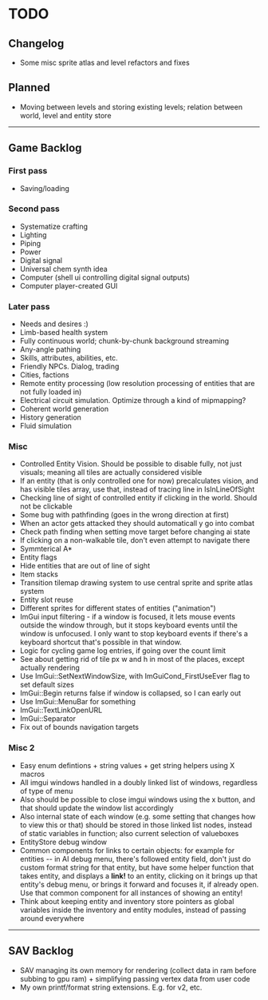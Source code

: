 # TODO

## Changelog

- Some misc sprite atlas and level refactors and fixes

## Planned

- Moving between levels and storing existing levels; relation between world, level and entity store

-----------------------

## Game Backlog

### First pass

- Saving/loading

### Second pass

- Systematize crafting
- Lighting
- Piping
- Power
- Digital signal
- Universal chem synth idea
- Computer (shell ui controlling digital signal outputs)
- Computer player-created GUI

### Later pass

- Needs and desires :)
- Limb-based health system
- Fully continuous world; chunk-by-chunk background streaming
- Any-angle pathing
- Skills, attributes, abilities, etc.
- Friendly NPCs. Dialog, trading
- Cities, factions
- Remote entity processing (low resolution processing of entities that are not fully loaded in)
- Electrical circuit simulation. Optimize through a kind of mipmapping?
- Coherent world generation
- History generation
- Fluid simulation

### Misc

- Controlled Entity Vision. Should be possible to disable fully, not just visuals; meaning all tiles are actually considered visible
- If an entity (that is only controlled one for now) precalculates vision, and has visible tiles array, use that, instead of tracing line in IsInLineOfSight
- Checking line of sight of controlled entity if clicking in the world. Should not be clickable
- Some bug with pathfinding (goes in the wrong direction at first)
- When an actor gets attacked they should automaticall y go into combat
- Check path finding when setting move target before changing ai state
- If clicking on a non-walkable tile, don't even attempt to navigate there
- Symmterical A*
- Entity flags
- Hide entities that are out of line of sight
- Item stacks
- Transition tilemap drawing system to use central sprite and sprite atlas system
- Entity slot reuse
- Different sprites for different states of entities ("animation")
- ImGui input filtering - if a window is focused, it lets mouse events outside the window through, but it stops keyboard events until the window is unfocused. I only want to stop keyboard events if there's a keyboard shortcut that's possible in that window.
- Logic for cycling game log entries, if going over the count limit
- See about getting rid of tile px w and h in most of the places, except actually rendering
- Use ImGui::SetNextWindowSize, with ImGuiCond_FirstUseEver flag to set default sizes
- ImGui::Begin returns false if window is collapsed, so I can early out
- Use ImGui::MenuBar for something
- ImGui::TextLinkOpenURL
- ImGui::Separator
- Fix out of bounds navigation targets

### Misc 2

- Easy enum defintions + string values + get string helpers using X macros
- All imgui windows handled in a doubly linked list of windows, regardless of type of menu
- Also should be possible to close imgui windows using the x button, and that should update the window list accordingly
- Also internal state of each window (e.g. some setting that changes how to view this or that) should be stored in those linked list nodes, instead of static variables in function; also current selection of valueboxes
- EntityStore debug window
- Common components for links to certain objects: for example for entities -- in AI debug menu, there's followed entity field, don't just do custom format string for that entity, but have some helper function that takes entity, and displays a **link!** to an entity, clicking on it brings up that entity's debug menu, or brings it forward and focuses it, if already open. Use that common component for all instances of showing an entity!
- Think about keeping entity and inventory store pointers as global variables inside the inventory and entity modules, instead of passing around everywhere

------------------------

## SAV Backlog

- SAV managing its own memory for rendering (collect data in ram before subbing to gpu ram) + simplifying passing vertex data from user code
- My own printf/format string extensions. E.g. for v2, etc.

